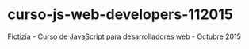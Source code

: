 # curso-js-web-developers-112015
Fictizia - Curso de JavaScript para desarrolladores web - Octubre 2015
